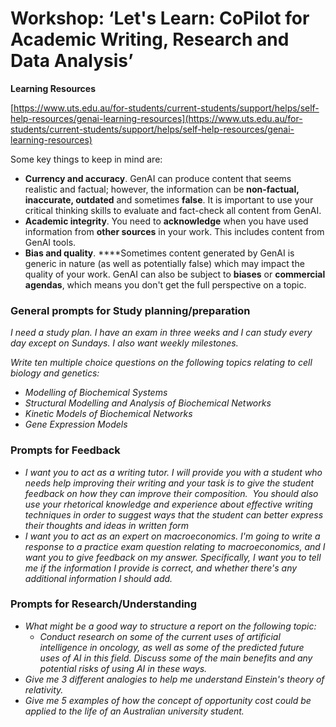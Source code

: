 # Workshop: ‘Let's Learn: CoPilot for Academic Writing, Research and Data Analysis’

**Learning Resources**

[https://www.uts.edu.au/for-students/current-students/support/helps/self-help-resources/genai-learning-resources](https://www.uts.edu.au/for-students/current-students/support/helps/self-help-resources/genai-learning-resources)

Some key things to keep in mind are:

- **Currency and accuracy**. GenAI can produce content that seems realistic and factual; however, the information can be **non-factual, inaccurate, outdated** and sometimes **false**. It is important to use your critical thinking skills to evaluate and fact-check all content from GenAI.
- **Academic integrity**. You need to **acknowledge** when you have used information from **other sources** in your work. This includes content from GenAI tools.
- **Bias and quality**. ****Sometimes content generated by GenAI is generic in nature (as well as potentially false) which may impact the quality of your work. GenAI can also be subject to **biases** or **commercial agendas**, which means you don't get the full perspective on a topic.

### General prompts for Study planning/preparation

*I need a study plan. I have an exam in three weeks and I can study every day except on Sundays. I also want weekly milestones.* 

*Write ten multiple choice questions on the following topics relating to cell biology and genetics:*

- *Modelling of Biochemical Systems*
- *Structural Modelling and Analysis of Biochemical Networks*
- *Kinetic Models of Biochemical Networks*
- *Gene Expression Models*

### Prompts for Feedback

- *I want you to act as a writing tutor. I will provide you with a student who needs help improving their writing and your task is to give the student feedback on how they can improve their composition.  You should also use your rhetorical knowledge and experience about effective writing techniques in order to suggest ways that the student can better express their thoughts and ideas in written form*
- *I want you to act as an expert on macroeconomics. I'm going to write a response to a practice exam question relating to macroeconomics, and I want you to give feedback on my answer. Specifically, I want you to tell me if the information I provide is correct, and whether there's any additional information I should add.*

### Prompts for Research/Understanding

- *What might be a good way to structure a report on the following topic:*
    - *Conduct research on some of the current uses of artificial intelligence in oncology, as well as some of the predicted future uses of AI in this field. Discuss some of the main benefits and any potential risks of using AI in these ways.*
- *Give me 3 different analogies to help me understand Einstein's theory of relativity.*
- *Give me 5 examples of how the concept of opportunity cost could be applied to the life of an Australian university student.*